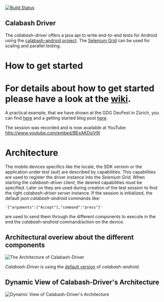 [![Build Status](https://secure.travis-ci.org/calabash-driver/calabash-driver.png)](https://secure.travis-ci.org/calabash-driver/calabash-driver.png)
## Calabash Driver
The *calabash-driver* offers a java api to write end-to-end tests for Android using the [calabash-android project](http://github.com/calabash/calabash-android).
The [Selenium Grid](http://code.google.com/p/selenium/wiki/Grid2) can be used for scaling and parallel testing.

# How to get started

# For details about how to get started please have a look at the [wiki](http://github.com/calabash-driver/calabash-driver/wiki/).

A practical example, that we have shown at the GDG DevFest in Zürich, you can find [here](https://github.com/DominikDary/gdg-devfest-zrh) and a getting started blog post [here](http://dary.de/2012/10/gdg-devfest-in-zurich/).

The session was recorded and is now available at YouTube:
http://www.youtube.com/embed/BExAKDslV9I

# Architecture

The mobile devices specifics like the locale, the SDK version or the application under test (aut) are described by capabilities. 
This capabilities are used to register the driver instance into the *Selenium Grid*. When starting the *calabash-driver client*, the desired capabilities must be specified. Later on they are used during creation of the test session to find the right *calabash-driver server* instance.
If the session is initialized, the default json *calabash-android* commands like:
 	
	'{"arguments":["Accept"],"command":"press"}'

are used to send them through the different components to execute in the end the *calabash-android* command/action on the device.

## Architectural overiew about the different components
![The Architecture of Calabash-Driver](https://docs.google.com/drawings/pub?id=1Xs6yEaqXnPXa5wgrYGulpkRQBqdPCc9OltF4op3oY48&w=952&h=583)

*Calabash-Driver* is using the [default version](https://github.com/calabash/calabash-android) of *calabash-android*.

## Dynamic View of Calabash-Driver's Architecture
![Dynamic View of Calabash-Driver's Architecture ](http://calabash-driver.github.com/calabashDriverDynamicView.png)

